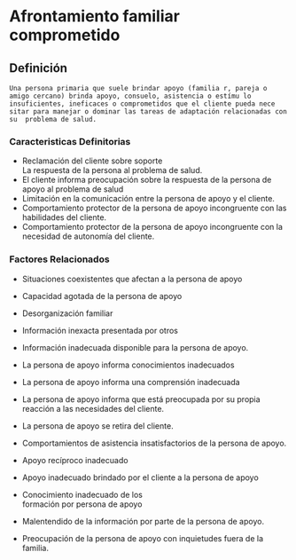 # Afrontamiento familiar comprometido
## Definición
	Una persona primaria que suele brindar apoyo (familia r, pareja o amigo cercano) brinda apoyo, consuelo, asistencia o estímu lo insuficientes, ineficaces o comprometidos que el cliente pueda nece sitar para manejar o dominar las tareas de adaptación relacionadas con su  problema de salud.

### Caracteristicas Definitorias
- Reclamación del cliente sobre 
soporte  
La respuesta de la 
persona al problema de 
salud.   
- El cliente informa preocupación 
sobre la respuesta de la 
persona de apoyo al problema 
de salud   
- Limitación en la comunicación 
entre la persona de apoyo y 
el cliente.   
- Comportamiento protector de la 
persona de apoyo 
incongruente con las 
habilidades del cliente.   
- Comportamiento protector de la 
persona de apoyo 
incongruente con la necesidad 
de autonomía del cliente.

### Factores Relacionados
- Situaciones coexistentes que 
afectan a la persona de apoyo   
- Capacidad agotada de la 
persona de apoyo   
- Desorganización familiar   
- Información inexacta presentada 
por otros   
- Información inadecuada 
disponible para la persona de 
apoyo.   
 
 
 
 
- La persona de apoyo informa 
conocimientos inadecuados   
- La persona de apoyo informa 
una comprensión 
inadecuada   
- La persona de apoyo informa que 
está preocupada por su propia 
reacción a las necesidades del 
cliente.   
- La persona de apoyo se retira 
del cliente.   
- Comportamientos de asistencia 
insatisfactorios de la persona 
de apoyo.  
 
 
 
 
 
 
- Apoyo recíproco inadecuado   
- Apoyo inadecuado brindado por el 
cliente a la persona de apoyo   
- Conocimiento inadecuado de los  
formación por persona de apoyo   
- Malentendido de la información 
por parte de la persona de 
apoyo.   
- Preocupación de la persona de 
apoyo con inquietudes fuera de 
la familia.

